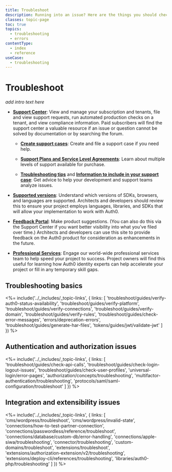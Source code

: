```yaml
---
title: Troubleshoot
description: Running into an issue? Here are the things you should check to narrow down and solve common issues in Auth0.
classes: topic-page
toc: true
topics:
  - troubleshooting
  - errors
contentType:
  - index
  - reference
useCase:
  - troubleshooting
---
```

# Troubleshoot

*add intro text here*

* [**Support Center**](https://support.auth0.com/): View and manage your subscription and tenants, file and view support requests, run automated production checks on a tenant, and view compliance information. Paid subscribers will find the support center a valuable resource if an issue or question cannot be solved by documentation or by searching the forum.

  * [**Create support cases**](/support/tickets): Create and file a support case if you need help.
  
  * [**Support Plans and Service Level Agreements**](/support#defect-responses): Learn about multiple levels of support available for purchase.

  * [**Troubleshooting tips**](/onboarding/enterprise-support#what-to-check-before-logging-an-issue) and [**Information to include in your support case**](/onboarding/enterprise-support#information-to-provide-when-logging-an-issue): Get advice to help your development and support teams analyze issues.

* [**Supported versions**](/support/matrix): Understand which versions of SDKs, browsers, and languages are supported. Architects and developers should review this to ensure your project employs languages, libraries, and SDKs that will allow your implementation to work with Auth0.

* [**Feedback Portal**](https://auth0.com/feedback): Make product suggestions. (You can also do this via the Support Center if you want better visibility into what you’ve filed over time.) Architects and developers can use this site to provide feedback on the Auth0 product for consideration as enhancements in the future.

* [**Professional Services**](/services): Engage our world-wide professional services team to help speed your project to success. Project owners will find this useful for learning how Auth0 identity experts can help accelerate your project or fill in any temporary skill gaps.

## Troubleshooting basics

<%= include('../_includes/_topic-links', { links: [
  'troubleshoot/guides/verify-auth0-status-availability',
  'troubleshoot/guides/verify-platform',
  'troubleshoot/guides/verify-connections',
  'troubleshoot/guides/verify-domain',
  'troubleshoot/guides/verify-rules',
  'troubleshoot/guides/check-error-messages',
  'errors/deprecation-errors',
  'troubleshoot/guides/generate-har-files',
  'tokens/guides/jwt/validate-jwt'
] }) %>

## Authentication and authorization issues

<%= include('../_includes/_topic-links', { links: [
  'troubleshoot/guides/check-api-calls',
  'troubleshoot/guides/check-login-logout-issues',
  'troubleshoot/guides/check-user-profiles',
  'universal-login/error-pages',
  'authorization/concepts/troubleshooting',
  'multifactor-authentication/troubleshooting',
  'protocols/saml/saml-configuration/troubleshoot'
] }) %>

## Integration and extensibility issues

<%= include('../_includes/_topic-links', { links: [
  'cms/wordpress/troubleshoot',
  'cms/wordpress/invalid-state',
  'connections/how-to-test-partner-connection',
  'connections/passwordless/reference/troubleshoot',
  'connections/database/custom-db/error-handling',
  'connections/apple-siwa/troubleshooting',
  'connector/troubleshooting',
  'custom-domains/troubleshoot',
  'extensions/troubleshoot',
  'extensions/authorization-extension/v2/troubleshooting',
  'extensions/deploy-cli/references/troubleshooting', 
  'libraries/auth0-php/troubleshooting'
] }) %>
